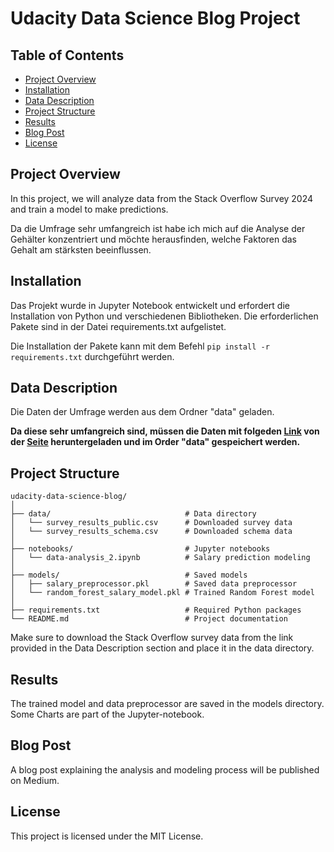 <h1>Udacity Data Science Blog Project</h1>

<h2> Table of Contents</h2>

- [Project Overview](#project-overview)
- [Installation](#installation)
- [Data Description](#data-description)
- [Project Structure](#project-structure)
- [Results](#results)
- [Blog Post](#blog-post)
- [License](#license)

## Project Overview

In this project, we will analyze data from the Stack Overflow Survey 2024 and train a model to make predictions.

Da die Umfrage sehr umfangreich ist habe ich mich auf die Analyse der Gehälter konzentriert und möchte herausfinden, welche Faktoren das Gehalt am stärksten beeinflussen.

## Installation

Das Projekt wurde in Jupyter Notebook entwickelt und erfordert die Installation von Python und verschiedenen Bibliotheken. Die erforderlichen Pakete sind in der Datei requirements.txt aufgelistet.

Die Installation der Pakete kann mit dem Befehl `pip install -r requirements.txt` durchgeführt werden.

## Data Description

Die Daten der Umfrage werden aus dem Ordner "data" geladen. 

**Da diese sehr umfangreich sind, müssen die Daten mit folgeden [Link](https://survey.stackoverflow.co/datasets/stack-overflow-developer-survey-2024.zip) von der [Seite](https://survey.stackoverflow.co/) heruntergeladen und im Order "data" gespeichert werden.**

## Project Structure

```
udacity-data-science-blog/
│
├── data/                              # Data directory
│   └── survey_results_public.csv      # Downloaded survey data
│   └── survey_results_schema.csv      # Downloaded schema data
│
├── notebooks/                         # Jupyter notebooks
│   └── data-analysis_2.ipynb          # Salary prediction modeling
│
├── models/                            # Saved models
│   ├── salary_preprocessor.pkl        # Saved data preprocessor
│   └── random_forest_salary_model.pkl # Trained Random Forest model
│
├── requirements.txt                   # Required Python packages
└── README.md                          # Project documentation
```

Make sure to download the Stack Overflow survey data from the link provided in the Data Description section and place it in the data directory.

## Results

The trained model and data preprocessor are saved in the models directory. Some Charts are part of the Jupyter-notebook.

## Blog Post

A blog post explaining the analysis and modeling process will be published on Medium.

## License

This project is licensed under the MIT License.

